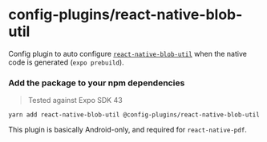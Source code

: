 # config-plugins/react-native-blob-util

Config plugin to auto configure [`react-native-blob-util`][lib] when the native code is generated (`expo prebuild`).

### Add the package to your npm dependencies

> Tested against Expo SDK 43

```
yarn add react-native-blob-util @config-plugins/react-native-blob-util
```

This plugin is basically Android-only, and required for `react-native-pdf`.

[lib]: https://www.npmjs.com/package/react-native-blob-util
